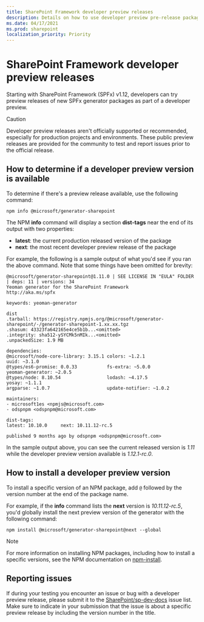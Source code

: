 ```yaml
---
title: SharePoint Framework developer preview releases
description: Details on how to use developer preview pre-release packages with SharePoint Framework.
ms.date: 04/17/2021
ms.prod: sharepoint
localization_priority: Priority
---
```

# SharePoint Framework developer preview releases

Starting with SharePoint Framework (SPFx) v1.12, developers can try preview releases of new SPFx generator packages as part of a developer preview.

> [!CAUTION]
> Developer preview releases aren't officially supported or recommended, especially for production projects and environments. These public preview releases are provided for the community to test and report issues prior to the official release.

## How to determine if a developer preview version is available

To determine if there's a preview release available, use the following command:

```console
npm info @microsoft/generator-sharepoint
```

The NPM **info** command will display a section **dist-tags** near the end of its output with two properties:

- **latest**: the current production released version of the package
- **next**: the most recent developer preview release of the package

For example, the following is a sample output of what you'd see if you ran the above command. Note that some things have been omitted for brevity:

```text
@microsoft/generator-sharepoint@1.11.0 | SEE LICENSE IN "EULA" FOLDER | deps: 11 | versions: 34
Yeoman generator for the SharePoint Framework
http://aka.ms/spfx

keywords: yeoman-generator

dist
.tarball: https://registry.npmjs.org/@microsoft/generator-sharepoint/-/generator-sharepoint-1.xx.xx.tgz
.shasum: 43323fa642165e4ce5b1b...<omitted>
.integrity: sha512-ySYCMk5nMIk...<omitted>
.unpackedSize: 1.9 MB

dependencies:
@microsoft/node-core-library: 3.15.1 colors: ~1.2.1                       uuid: ~3.1.0
@types/es6-promise: 0.0.33           fs-extra: ~5.0.0                     yeoman-generator: ~2.0.5
@types/node: 8.10.54                 lodash: ~4.17.5                      yosay: ~1.1.1
argparse: ~1.0.7                     update-notifier: ~1.0.2

maintainers:
- microsoft1es <npmjs@microsoft.com>
- odspnpm <odspnpm@microsoft.com>

dist-tags:
latest: 10.10.0     next: 10.11.12-rc.5

published 9 months ago by odspnpm <odspnpm@microsoft.com>
```

In the sample output above, you can see the current released version is *1.11* while the developer preview version available is *1.12.1-rc.0*.

## How to install a developer preview version

To install a specific version of an NPM package, add `@` followed by the version number at the end of the package name.

For example, if the **info** command lists the **next** version is *10.11.12-rc.5*, you'd globally install the next preview version of the generator with the following command:

```console
npm install @microsoft/generator-sharepoint@next --global
```

> [!NOTE]
> For more information on installing NPM packages, including how to install a specific versions, see the NPM documentation on [npm-install](https://docs.npmjs.com/cli/v7/commands/npm-install).

## Reporting issues

If during your testing you encounter an issue or bug with a developer preview release, please submit it to the [SharePoint/sp-dev-docs](https://aka.ms/spdev-issues) issue list. Make sure to indicate in your submission that the issue is about a specific preview release by including the version number in the title.
